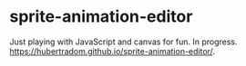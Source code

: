 # sprite-animation-editor

Just playing with JavaScript and canvas for fun. In progress.
https://hubertradom.github.io/sprite-animation-editor/.
